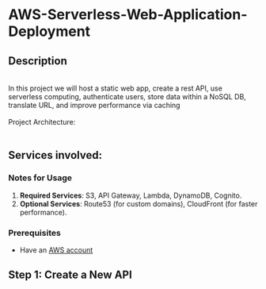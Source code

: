 # AWS-Serverless-Web-Application-Deployment
<h2>Description</h2>
<br/> In this project we will host a static web app, create a rest API, use serverless computing, authenticate users, store data within a NoSQL DB, translate URL, and improve performance via caching
<br />
<br/> Project Architecture: <br/>
<img src=""/>

<img src=""/>
<h2> Services involved: </h2>


### **Notes for Usage**
1. **Required Services**: S3, API Gateway, Lambda, DynamoDB, Cognito.
2. **Optional Services**: Route53 (for custom domains), CloudFront (for faster performance).  



<p align="center">
  
### **Prerequisites**  
- Have an [AWS account](https://aws.amazon.com/console/)   

 ##  Step 1: Create a New API
<img src=""/>

<br/> <br/>

<img src=""/>
<img src=""/>
<img src=""/>
<img src=""/>
